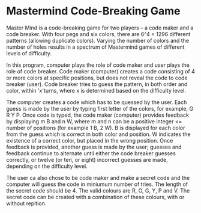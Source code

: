 # Mastermind Code-Breaking Game

Master Mind is a code-breaking game for two players – a code maker and a code breaker. With four pegs and six colors, there are 6^4 = 1296 different patterns (allowing duplicate colors). Varying the number of colors and the number of holes results in a spectrum of Mastermind games of different levels of difficulty.

In this program, computer plays the role of code maker and user plays the role of code breaker. Code maker (computer) creates a code consisting of 4 or more colors at specific positions, but does not reveal the code to code breaker (user). Code breaker tries to guess the pattern, in both order and color, within 'x'turns, where x is determined based on the difficulty level.

The computer creates a code which has to be quessed by the user. Each guess is made by the user by typing first letter of the colors, for example, G R Y P. Once code is typed, the code maker (computer) provides feedback by displaying m B and n W, where m and n can be a positive integer <= number of positions (for example 1 B, 2 W). B is displayed for each color from the guess which is correct in both color and position. W indicates the existence of a correct color, but placed in the wrong position. Once feedback is provided, another guess is made by the user; guesses and feedback continue to alternate until either the code breaker guesses correctly, or twelve (or ten, or eight) incorrect guesses are made, depending on the difficulty level.

The user ca also chose to be code maker and make a secret code and the computer will guess the code in miniumum number of tries. The length of the secret code should be 4. The valid colours are R, O, G, Y, P and V. The secret code can be created with a combination of these colours, with or without repition.
